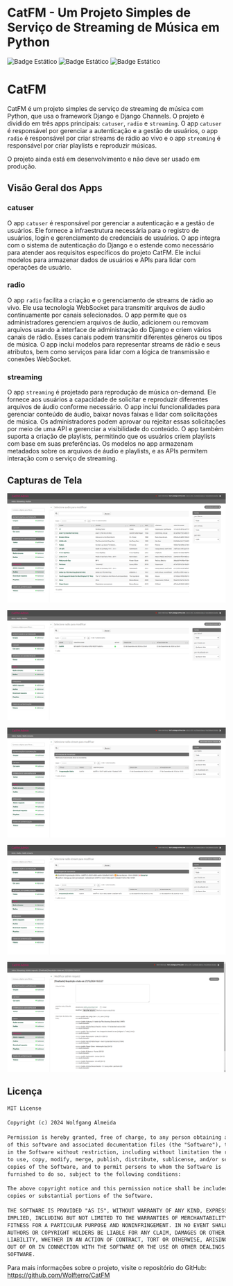 # CatFM - Um Projeto Simples de Serviço de Streaming de Música em Python

![Badge Estático](https://img.shields.io/badge/Python-3.9_%7C_3.10_%7C_3.11_%7C_3.12-blue)
![Badge Estático](https://img.shields.io/badge/Licença-Licença_MIT-green)
![Badge Estático](https://img.shields.io/badge/Cobertura_de_Testes-29_%25-red)

# CatFM

CatFM é um projeto simples de serviço de streaming de música com Python, que usa o
framework Django e Django Channels. O projeto é dividido em três apps principais:
`catuser`, `radio` e `streaming`. O app `catuser` é responsável por gerenciar a
autenticação e a gestão de usuários, o app `radio` é responsável por criar streams
de rádio ao vivo e o app `streaming` é responsável por criar playlists e reproduzir
músicas.

O projeto ainda está em desenvolvimento e não deve ser usado em produção.

## Visão Geral dos Apps

### catuser

O app `catuser` é responsável por gerenciar a autenticação e a gestão de usuários.
Ele fornece a infraestrutura necessária para o registro de usuários, login e
gerenciamento de credenciais de usuários. O app integra com o sistema de
autenticação do Django e o estende como necessário para atender aos requisitos
específicos do projeto CatFM. Ele inclui modelos para armazenar dados de usuários
e APIs para lidar com operações de usuário.

### radio

O app `radio` facilita a criação e o gerenciamento de streams de rádio ao vivo.
Ele usa tecnologia WebSocket para transmitir arquivos de áudio continuamente por
canais selecionados. O app permite que os administradores gerenciem arquivos de
áudio, adicionem ou removam arquivos usando a interface de administração do
Django e criem vários canais de rádio. Esses canais podem transmitir diferentes
gêneros ou tipos de música. O app inclui modelos para representar streams de rádio
e seus atributos, bem como serviços para lidar com a lógica de transmissão e
conexões WebSocket.

### streaming

O app `streaming` é projetado para reprodução de música on-demand. Ele fornece
aos usuários a capacidade de solicitar e reproduzir diferentes arquivos de áudio
conforme necessário. O app inclui funcionalidades para gerenciar conteúdo de
áudio, baixar novas faixas e lidar com solicitações de música. Os administradores
podem aprovar ou rejeitar essas solicitações por meio de uma API e gerenciar a
visibilidade do conteúdo. O app também suporta a criação de playlists, permitindo
que os usuários criem playlists com base em suas preferências. Os modelos no app
armazenam metadados sobre os arquivos de áudio e playlists, e as APIs permitem
interação com o serviço de streaming.

## Capturas de Tela

![Audio Streaming](https://github.com/Wolfterro/CatFM/blob/master/docs/screenshots/screenshot01.png?raw=true)

![Radio List](https://github.com/Wolfterro/CatFM/blob/master/docs/screenshots/screenshot02.png?raw=true)

![Radio Stream List](https://github.com/Wolfterro/CatFM/blob/master/docs/screenshots/screenshot03.png?raw=true)

![Radio Broadcast Info](https://github.com/Wolfterro/CatFM/blob/master/docs/screenshots/screenshot04.png?raw=true)

![Admin Requests](https://github.com/Wolfterro/CatFM/blob/master/docs/screenshots/screenshot05.png?raw=true)

## Licença

```txt
MIT License

Copyright (c) 2024 Wolfgang Almeida

Permission is hereby granted, free of charge, to any person obtaining a copy
of this software and associated documentation files (the "Software"), to deal
in the Software without restriction, including without limitation the rights
to use, copy, modify, merge, publish, distribute, sublicense, and/or sell
copies of the Software, and to permit persons to whom the Software is
furnished to do so, subject to the following conditions:

The above copyright notice and this permission notice shall be included in all
copies or substantial portions of the Software.

THE SOFTWARE IS PROVIDED "AS IS", WITHOUT WARRANTY OF ANY KIND, EXPRESS OR
IMPLIED, INCLUDING BUT NOT LIMITED TO THE WARRANTIES OF MERCHANTABILITY,
FITNESS FOR A PARTICULAR PURPOSE AND NONINFRINGEMENT. IN NO EVENT SHALL THE
AUTHORS OR COPYRIGHT HOLDERS BE LIABLE FOR ANY CLAIM, DAMAGES OR OTHER
LIABILITY, WHETHER IN AN ACTION OF CONTRACT, TORT OR OTHERWISE, ARISING FROM,
OUT OF OR IN CONNECTION WITH THE SOFTWARE OR THE USE OR OTHER DEALINGS IN THE
SOFTWARE.

```

Para mais informações sobre o projeto, visite o repositório do GitHub:
https://github.com/Wolfterro/CatFM